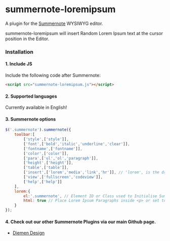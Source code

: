 # summernote-loremipsum
A plugin for the [Summernote](https://github.com/summernote/summernote/) WYSIWYG editor.

summernote-loremipsum will insert Random Lorem Ipsum text at the cursor position in the Editor.

### Installation

#### 1. Include JS

Include the following code after Summernote:

```html
<script src="summernote-loremipsum.js"></script>
```

#### 2. Supported languages

Currently available in English!

#### 3. Summernote options

````javascript
$('.summernote').summernote({
    toolbar:[
        ['style',['style']],
        ['font',['bold','italic','underline','clear']],
        ['fontname',['fontname']],
        ['color',['color']],
        ['para',['ul','ol','paragraph']],
        ['height',['height']],
        ['table',['table']],
        ['insert',['lorem','media','link','hr']], // 'lorem', is the dropdown menu
        ['view',['fullscreen','codeview']],
        ['help',['help']]
    ],
    lorem:{
        el:'.summernote', // Element ID or Class used to Initialise Summernote.
        html: true // Place Lorem Ipsum Paragraphs inside <p> or set to false to not too.
    }
});
````

#### 4. Check out our other Summernote Plugins via our main Github page.
- [Diemen Design](https://github.com/DiemenDesign/)
